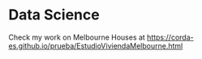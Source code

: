 # Data Science

Check my work on Melbourne Houses at https://corda-es.github.io/prueba/EstudioViviendaMelbourne.html
